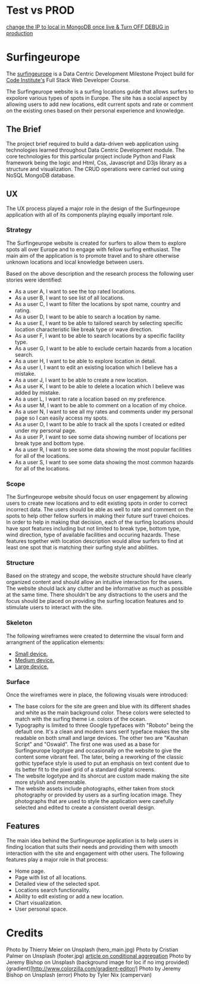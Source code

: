 # Test vs PROD

<u>change the IP to local in MongoDB once live & Turn OFF DEBUG in production</u>

# Surfingeurope

The [surfingeurope](https://surfingeurope.herokuapp.com/) is a Data Centric Development Milestone Project build for [Code Institute's](https://www.codeinstitute.net/) Full Stack Web Developer Course.

The Surfingeurope website is a surfing locations guide that allows surfers to expolore various types of spots in Europe. The site has a social aspect by allowing users to add new locations, edit current spots and rate or comment on the existing ones based on their personal experience and knowledge.

## The Brief

The project brief required to build a data-driven web application using technologies learned throughout Data Centric Development module. The core technologies for this particular project include Python and Flask framework being the logic and Html, Css, Javascript and D3js library as a structure and visualization. The CRUD operations were carried out using NoSQL MongoDB database. 

## UX

The UX process played a major role in the design of the Surfingeurope application with all of its components playing equally important role.

### Strategy

The Surfingeurope website is created for surfers to allow them to explore spots all over Europe and to engage with fellow surfing enthusiast. The main aim of the application is to promote travel and to share otherwise unknown locations and local knowledge between users. 

Based on the above description and the research process the following user stories were identified:

- As a user A, I want to see the top rated locations.
- As a user B, I want to see list of all locations.
- As a user C, I want to filter the locations by spot name, country and rating.
- As a user D, I want to be able to search a location by name.
- As a user E, I want to be able to tailored search by selecting specific location characteristic like break type or wave direction.
- As a user F, I want to be able to search locations by a specific facility type.
- As a user G, I want to be able to exclude certain hazards from a location search.
- As a user H, I want to be able to explore location in detail.
- As a user I, I want to edit an existing location which I believe has a mistake.
- As a user J, I want to be able to create a new location.
- As a user K, I want to be able to delete a location which I believe was added by mistake.
- As a user L, I want to rate a location based on my preference.
- As a user M, I want to be able to comment on a location of my choice.
- As a user N, I want to see all my rates and comments under my personal page so I can easily access my spots.
- As a user O, I want to be able to track all the spots I created or edited under my personal page.
- As a user P, I want to see some data showing number of locations per break type and bottom type.
- As a user R, I want to see some data showing the most popular facilities for all of the locations.
- As a user S, I want to see some data showing the most common hazards for all of the locations.

### Scope

The Surfingeurope website should focus on user engagement by allowing users to create new locations and to edit existing spots in order to correct incorrect data. The users should be able as well to rate and comment on the spots to help other fellow surfers in making their future surf travel choices. In order to help in making that decision, each of the surfing locations should have spot features including but not limited to break type, bottom type, wind direction, type of available facilities and occuring hazards. These features together with location description would allow surfers to find at least one spot that is matching their surfing style and abilities.

### Structure

Based on the strategy and scope, the website structure should have clearly organized content and should allow an intuitive interaction for the users. The website should lack any clutter and be informative as much as possible at the same time. There shouldn't be any distractions to the users and the focus should be placed on providing the surfing location features and to stimulate users to interact with the site. 

### Skeleton

The following wireframes were created to determine the visual form and arrangment of the application elements:

- <a href="mockups/Small_device.png" target="_blank">Small device.</a>
- <a href="mockups/Medium_device.png" target="_blank">Medium device.</a>
- <a href="mockups/Large_device.png" target="_blank">Large device.</a>

### Surface

Once the wireframes were in place, the following visuals were introduced:

- The base colors for the site are green and blue with its different shades and white as the main background color. These colors were selected to match with the surfing theme i.e. colors of the ocean.
- Typography is limited to three Google typefaces with "Roboto" being the default one. It's a clean and modern sans serif typeface makes the site readable on both small and large devices. The other two are "Kaushan Script" and "Oswald". The first one was used as a base for Surfingeurope logotype and occasionally on the website to give the content some vibrant feel. The later, being a reworking of the classic gothic typeface style is used to put an emphasis on text content due to its better fit to the pixel grid of a standard digital screens.
- The website logotype and its shorcut are custom made making the site more stylish and memorable.
- The website assets include photographs, either taken from stock photography or provided by users as a surfing location image. They photographs that are used to style the application were carefully selected and edited to create a consistent overall design.

## Features

The main idea behind the Surfingeurope application is to help users in finding location that suits their needs and providing them with smooth interaction with the site and engagement with other users. The following features play a major role in that process:

- Home page.
- Page with list of all locations.
- Detailed view of the selected spot.
- Locations search functionality.
- Ability to edit existing or add a new location.
- Chart visualization.
- User personal space.



# Credits

Photo by Thierry Meier on Unsplash (hero_main.jpg)
Photo by Cristian Palmer on Unsplash (footer.jpg)
[article on conditional aggregation](http://davenewson.com/posts/2013/conditional-aggregation-on-arrays-of-objects-in-mongodb.html)
Photo by Jeremy Bishop on Unsplash (background image for loc if no img provided)
(gradient)[http://www.colorzilla.com/gradient-editor/]
Photo by Jeremy Bishop on Unsplash (error)
Photo by Tyler Nix (campervan)